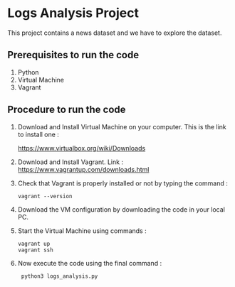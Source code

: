 # Logs Analysis Project

This project contains a news dataset and we have to explore the dataset.

## Prerequisites to run the code
1. Python
2. Virtual Machine
3. Vagrant

## Procedure to run the code
1. Download and Install Virtual Machine on your computer. This is the link to install one :  
    
    https://www.virtualbox.org/wiki/Downloads  

2. Download and Install Vagrant. Link :   
    https://www.vagrantup.com/downloads.html  
    
3. Check that Vagrant is properly installed or not by typing the command :   

    ``` vagrant --version ```

4. Download the VM configuration by downloading the code in your local PC.  

6. Start the Virtual Machine using commands :   

    ``` vagrant up ```  
    ``` vagrant ssh ```

7. Now execute the code using the final command :   

    ``` python3 logs_analysis.py```
